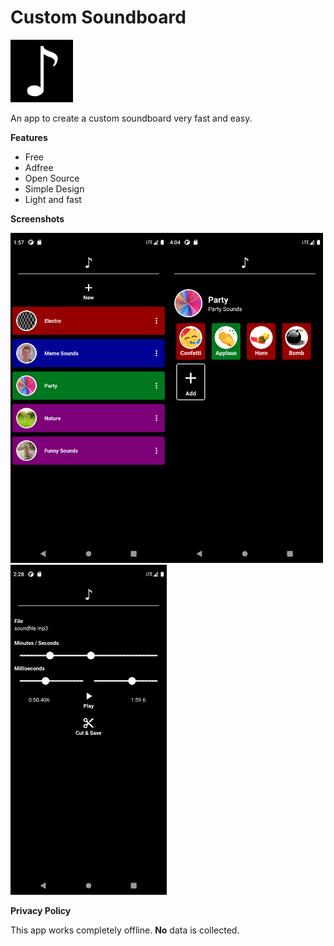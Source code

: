 # Custom Soundboard

<img src="images/icon.png" width=100>

An app to create a custom soundboard very fast and easy.

<b>Features</b>
<ul>
<li>Free</li>
<li>Adfree</li>
<li>Open Source</li>
<li>Simple Design</li>
<li>Light and fast</li>
</ul>

<b>Screenshots</b>

<img src="images/screenshot1.png" width=250><img src="images/screenshot2.png" width=250><img src="images/screenshot3.png" width=250>

<b>Privacy Policy</b>

This app works completely offline. <b>No</b> data is collected.
